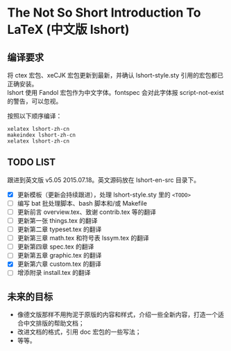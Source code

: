 The Not So Short Introduction To LaTeX (中文版 lshort)
===

编译要求
---
将 ctex 宏包、xeCJK 宏包更新到最新，并确认 lshort-style.sty 引用的宏包都已正确安装。  
lshort 使用 Fandol 宏包作为中文字体。fontspec 会对此字体报 script-not-exist 的警告，可以忽视。

按照以下顺序编译：
```
xelatex lshort-zh-cn
makeindex lshort-zh-cn
xelatex lshort-zh-cn
```

TODO LIST
---
跟进到英文版 v5.05 2015.07.18。英文源码放在 lshort-en-src 目录下。

- [x] 更新模板（更新会持续跟进），处理 lshort-style.sty 里的 `<TODO>`
- [ ] 编写 bat 批处理脚本、bash 脚本和/或 Makefile
- [ ] 更新前言 overview.tex、致谢 contrib.tex 等的翻译
- [ ] 更新第一张 things.tex 的翻译
- [ ] 更新第二章 typeset.tex 的翻译
- [ ] 更新第三章 math.tex 和符号表 lssym.tex 的翻译
- [ ] 更新第四章 spec.tex 的翻译
- [ ] 更新第五章 graphic.tex 的翻译
- [x] 更新第六章 custom.tex 的翻译
- [ ] 增添附录 install.tex 的翻译

未来的目标
---

- 像德文版那样不用拘泥于原版的内容和样式，介绍一些全新内容，打造一个适合中文排版的帮助文档；
- 改进文档的格式，引用 doc 宏包的一些写法；
- 等等。